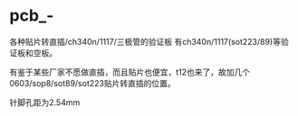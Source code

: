 # pcb_-
各种贴片转直插/ch340n/1117/三极管的验证板
有ch340n/1117(sot223/89)等验证板和空板。

有鉴于某些厂家不愿做直插，而且贴片也便宜，t12也来了，故加几个0603/sop8/sot89/sot223贴片转直插的位置。

针脚孔距为2.54mm
